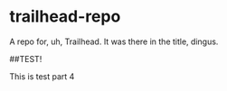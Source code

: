# trailhead-repo
A repo for, uh, Trailhead. It was there in the title, dingus. 

##TEST!


This is test part 4